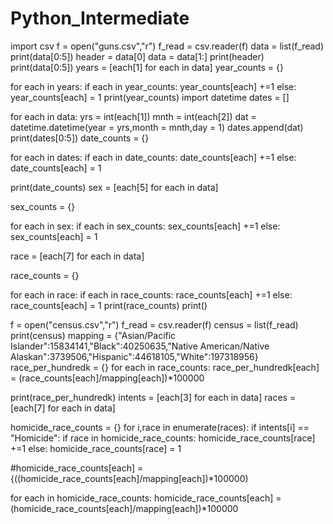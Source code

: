 # Python_Intermediate
import csv
f = open("guns.csv","r")
f_read = csv.reader(f)
data = list(f_read)
print(data[0:5])
header = data[0]
data = data[1:]
print(header)
print(data[0:5])
years = [each[1] for each in data]
year_counts = {}

for each in years:
    if each in year_counts:
        year_counts[each] +=1
    else:
        year_counts[each] = 1 
print(year_counts)
import datetime
dates = []

for each in data:
    yrs = int(each[1])
    mnth = int(each[2])
    dat = datetime.datetime(year = yrs,month = mnth,day = 1)
    dates.append(dat)
print(dates[0:5])
date_counts = {}

for each in dates:
    if each in date_counts:
        date_counts[each] +=1
    else:
        date_counts[each] = 1

print(date_counts)
sex = [each[5] for each in data]

sex_counts = {}

for each in sex:
    if each in sex_counts:
        sex_counts[each] +=1
    else:
        sex_counts[each] = 1
        
race = [each[7] for each in data]

race_counts = {}

for each in race:
    if each in race_counts:
        race_counts[each] +=1
    else:
        race_counts[each] = 1
print(race_counts)
print()
    
f = open("census.csv","r")
f_read = csv.reader(f)
census = list(f_read)
print(census)
mapping = {"Asian/Pacific Islander":15834141,"Black":40250635,"Native American/Native Alaskan":3739506,"Hispanic":44618105,"White":197318956}
race_per_hundredk = {}
for each in race_counts:
    race_per_hundredk[each] = (race_counts[each]/mapping[each])*100000
    
print(race_per_hundredk)
intents = [each[3] for each in data]
races = [each[7] for each in data]

homicide_race_counts = {}
for i,race in enumerate(races):
    if intents[i] == "Homicide":
        if race in homicide_race_counts:
            homicide_race_counts[race] +=1
        else:
            homicide_race_counts[race] = 1

#homicide_race_counts[each] = {((homicide_race_counts[each]/mapping[each])*100000) 

for each in homicide_race_counts:
    homicide_race_counts[each] = (homicide_race_counts[each]/mapping[each])*100000                          


